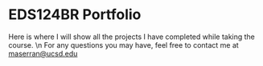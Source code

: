 # EDS124BR Portfolio
Here is where I will show all the projects I have completed while taking the course. \n
For any questions you may have, feel free to contact me at maserran@ucsd.edu
